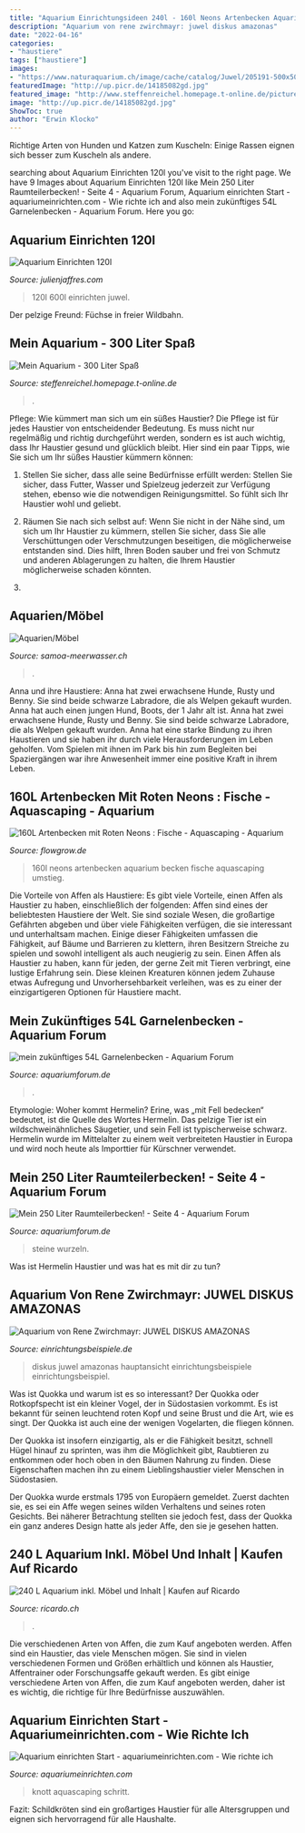 ```yaml
---
title: "Aquarium Einrichtungsideen 240l - 160l Neons Artenbecken Aquarium Becken Fische Aquascaping Umstieg"
description: "Aquarium von rene zwirchmayr: juwel diskus amazonas"
date: "2022-04-16"
categories:
- "haustiere"
tags: ["haustiere"]
images:
- "https://www.naturaquarium.ch/image/cache/catalog/Juwel/205191-500x500.jpg"
featuredImage: "http://up.picr.de/14185082gd.jpg"
featured_image: "http://www.steffenreichel.homepage.t-online.de/pictures/300Liter-3.JPG"
image: "http://up.picr.de/14185082gd.jpg"
ShowToc: true
author: "Erwin Klocko"
---
```



Richtige Arten von Hunden und Katzen zum Kuscheln: Einige Rassen eignen sich besser zum Kuscheln als andere.

	

		
searching about Aquarium Einrichten 120l you've visit to the right page. We have 9 Images about Aquarium Einrichten 120l like Mein 250 Liter Raumteilerbecken! - Seite 4 - Aquarium Forum, Aquarium einrichten Start - aquariumeinrichten.com - Wie richte ich and also mein zukünftiges 54L Garnelenbecken - Aquarium Forum. Here you go:
		
    
## Aquarium Einrichten 120l

<img loading=lazy src="https://www.naturaquarium.ch/image/cache/catalog/Juwel/205191-500x500.jpg" onerror="this.onerror=null;this.src='https://tse2.mm.bing.net/th?id=OIP.a2LjdB8Ac9X0ft35Ar_zpQHaHa&amp;pid=15.1';" alt="Aquarium Einrichten 120l">

_Source: julienjaffres.com_

>120l 600l einrichten juwel. 

	

Der pelzige Freund: Füchse in freier Wildbahn.

    
## Mein Aquarium - 300 Liter Spaß

<img loading=lazy src="http://www.steffenreichel.homepage.t-online.de/pictures/300Liter-3.JPG" onerror="this.onerror=null;this.src='https://tse2.mm.bing.net/th?id=OIP.jBDFWlfLnyw4hZvptHaS6AAAAA&amp;pid=15.1';" alt="Mein Aquarium - 300 Liter Spaß">

_Source: steffenreichel.homepage.t-online.de_

>. 

	

Pflege: Wie kümmert man sich um ein süßes Haustier?
Die Pflege ist für jedes Haustier von entscheidender Bedeutung. Es muss nicht nur regelmäßig und richtig durchgeführt werden, sondern es ist auch wichtig, dass Ihr Haustier gesund und glücklich bleibt. Hier sind ein paar Tipps, wie Sie sich um Ihr süßes Haustier kümmern können:
1. Stellen Sie sicher, dass alle seine Bedürfnisse erfüllt werden: Stellen Sie sicher, dass Futter, Wasser und Spielzeug jederzeit zur Verfügung stehen, ebenso wie die notwendigen Reinigungsmittel. So fühlt sich Ihr Haustier wohl und geliebt.

2. Räumen Sie nach sich selbst auf: Wenn Sie nicht in der Nähe sind, um sich um Ihr Haustier zu kümmern, stellen Sie sicher, dass Sie alle Verschüttungen oder Verschmutzungen beseitigen, die möglicherweise entstanden sind. Dies hilft, Ihren Boden sauber und frei von Schmutz und anderen Ablagerungen zu halten, die Ihrem Haustier möglicherweise schaden könnten.

3.

    
## Aquarien/Möbel

<img loading=lazy src="http://www.samoa-meerwasser.ch/contents/media/l_205701.jpg" onerror="this.onerror=null;this.src='https://tse1.mm.bing.net/th?id=OIP.7BQl5QgFDeCceLUUAnVOlQHaIE&amp;pid=15.1';" alt="Aquarien/Möbel">

_Source: samoa-meerwasser.ch_

>. 

	

Anna und ihre Haustiere: Anna hat zwei erwachsene Hunde, Rusty und Benny. Sie sind beide schwarze Labradore, die als Welpen gekauft wurden. Anna hat auch einen jungen Hund, Boots, der 1 Jahr alt ist.
Anna hat zwei erwachsene Hunde, Rusty und Benny. Sie sind beide schwarze Labradore, die als Welpen gekauft wurden. Anna hat eine starke Bindung zu ihren Haustieren und sie haben ihr durch viele Herausforderungen im Leben geholfen. Vom Spielen mit ihnen im Park bis hin zum Begleiten bei Spaziergängen war ihre Anwesenheit immer eine positive Kraft in ihrem Leben.

    
## 160L Artenbecken Mit Roten Neons : Fische - Aquascaping - Aquarium

<img loading=lazy src="http://up.picr.de/14185082gd.jpg" onerror="this.onerror=null;this.src='https://tse4.mm.bing.net/th?id=OIP.33yegnx-coSxdIFqyUzmJAHaFj&amp;pid=15.1';" alt="160L Artenbecken mit Roten Neons : Fische - Aquascaping - Aquarium">

_Source: flowgrow.de_

>160l neons artenbecken aquarium becken fische aquascaping umstieg. 

	

Die Vorteile von Affen als Haustiere: Es gibt viele Vorteile, einen Affen als Haustier zu haben, einschließlich der folgenden:
Affen sind eines der beliebtesten Haustiere der Welt. Sie sind soziale Wesen, die großartige Gefährten abgeben und über viele Fähigkeiten verfügen, die sie interessant und unterhaltsam machen. Einige dieser Fähigkeiten umfassen die Fähigkeit, auf Bäume und Barrieren zu klettern, ihren Besitzern Streiche zu spielen und sowohl intelligent als auch neugierig zu sein.
Einen Affen als Haustier zu haben, kann für jeden, der gerne Zeit mit Tieren verbringt, eine lustige Erfahrung sein. Diese kleinen Kreaturen können jedem Zuhause etwas Aufregung und Unvorhersehbarkeit verleihen, was es zu einer der einzigartigeren Optionen für Haustiere macht.

    
## Mein Zukünftiges 54L Garnelenbecken - Aquarium Forum

<img loading=lazy src="http://up.picr.de/5868731.jpg" onerror="this.onerror=null;this.src='https://tse2.mm.bing.net/th?id=OIP.hBgQ-BV-cAcixWrG6pzA1AHaEQ&amp;pid=15.1';" alt="mein zukünftiges 54L Garnelenbecken - Aquarium Forum">

_Source: aquariumforum.de_

>. 

	

Etymologie: Woher kommt Hermelin?
Erine, was „mit Fell bedecken“ bedeutet, ist die Quelle des Wortes Hermelin. Das pelzige Tier ist ein wildschweinähnliches Säugetier, und sein Fell ist typischerweise schwarz. Hermelin wurde im Mittelalter zu einem weit verbreiteten Haustier in Europa und wird noch heute als Importtier für Kürschner verwendet.

    
## Mein 250 Liter Raumteilerbecken! - Seite 4 - Aquarium Forum

<img loading=lazy src="https://www.aquariumforum.de/gallery/files/1/7/8/1/9/dscf6588-med.jpg" onerror="this.onerror=null;this.src='https://tse2.mm.bing.net/th?id=OIP.WyIFpJwjadJ_1gbKWuLg3gHaFj&amp;pid=15.1';" alt="Mein 250 Liter Raumteilerbecken! - Seite 4 - Aquarium Forum">

_Source: aquariumforum.de_

>steine wurzeln. 

	

Was ist Hermelin Haustier und was hat es mit dir zu tun?

    
## Aquarium Von Rene Zwirchmayr: JUWEL DISKUS AMAZONAS

<img loading=lazy src="http://images.einrichtungsbeispiele.de/images_26764/h768_w1024/aquarium-hauptansicht-von-juwel-diskus-amazonas__785a3641d6271527391f53a030cb6bd9.jpg" onerror="this.onerror=null;this.src='https://tse2.mm.bing.net/th?id=OIP.mWig9Wa-MSCwflTE2OI04AHaEc&amp;pid=15.1';" alt="Aquarium von Rene Zwirchmayr: JUWEL DISKUS AMAZONAS">

_Source: einrichtungsbeispiele.de_

>diskus juwel amazonas hauptansicht einrichtungsbeispiele einrichtungsbeispiel. 

	

Was ist Quokka und warum ist es so interessant?
Der Quokka oder Rotkopfspecht ist ein kleiner Vogel, der in Südostasien vorkommt. Es ist bekannt für seinen leuchtend roten Kopf und seine Brust und die Art, wie es singt. Der Quokka ist auch eine der wenigen Vogelarten, die fliegen können.


Der Quokka ist insofern einzigartig, als er die Fähigkeit besitzt, schnell Hügel hinauf zu sprinten, was ihm die Möglichkeit gibt, Raubtieren zu entkommen oder hoch oben in den Bäumen Nahrung zu finden. Diese Eigenschaften machen ihn zu einem Lieblingshaustier vieler Menschen in Südostasien.



Der Quokka wurde erstmals 1795 von Europäern gemeldet. Zuerst dachten sie, es sei ein Affe wegen seines wilden Verhaltens und seines roten Gesichts. Bei näherer Betrachtung stellten sie jedoch fest, dass der Quokka ein ganz anderes Design hatte als jeder Affe, den sie je gesehen hatten.

    
## 240 L Aquarium Inkl. Möbel Und Inhalt | Kaufen Auf Ricardo

<img loading=lazy src="https://img.ricardostatic.ch/t_1800x1350/pl/1141917694/3/1/" onerror="this.onerror=null;this.src='https://tse4.mm.bing.net/th?id=OIP.ECc-S1gnjD_KTwWOX0zVsQHaFj&amp;pid=15.1';" alt="240 L Aquarium inkl. Möbel und Inhalt | Kaufen auf Ricardo">

_Source: ricardo.ch_

>. 

	

Die verschiedenen Arten von Affen, die zum Kauf angeboten werden.
Affen sind ein Haustier, das viele Menschen mögen. Sie sind in vielen verschiedenen Formen und Größen erhältlich und können als Haustier, Affentrainer oder Forschungsaffe gekauft werden. Es gibt einige verschiedene Arten von Affen, die zum Kauf angeboten werden, daher ist es wichtig, die richtige für Ihre Bedürfnisse auszuwählen.

    
## Aquarium Einrichten Start - Aquariumeinrichten.com - Wie Richte Ich

<img loading=lazy src="https://www.aquariumeinrichten.com/content/image/home-rotator-1200/oliver-knott.jpg" onerror="this.onerror=null;this.src='https://tse4.mm.bing.net/th?id=OIP.JFdN3TET8Qaa5rXMnh5VVwHaE8&amp;pid=15.1';" alt="Aquarium einrichten Start - aquariumeinrichten.com - Wie richte ich">

_Source: aquariumeinrichten.com_

>knott aquascaping schritt. 

	

Fazit: Schildkröten sind ein großartiges Haustier für alle Altersgruppen und eignen sich hervorragend für alle Haushalte.

